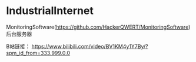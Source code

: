 # IndustrialInternet
MonitoringSoftware(https://github.com/HackerQWERT/MonitoringSoftware)后台服务器

B站链接：
https://www.bilibili.com/video/BV1KM4y1Y7By/?spm_id_from=333.999.0.0

